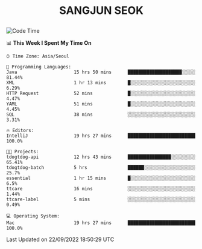 <h1>
 <p align="center">
   SANGJUN SEOK
 </p>
</h1>

<!--START_SECTION:waka-->
![Code Time](http://img.shields.io/badge/Code%20Time-1%2C834%20hrs%2033%20mins-blue)

📊 **This Week I Spent My Time On** 

```text
⌚︎ Time Zone: Asia/Seoul

💬 Programming Languages: 
Java                     15 hrs 50 mins      ████████████████████░░░░░   81.44% 
XML                      1 hr 13 mins        █░░░░░░░░░░░░░░░░░░░░░░░░   6.29% 
HTTP Request             52 mins             █░░░░░░░░░░░░░░░░░░░░░░░░   4.47% 
YAML                     51 mins             █░░░░░░░░░░░░░░░░░░░░░░░░   4.45% 
SQL                      38 mins             ░░░░░░░░░░░░░░░░░░░░░░░░░   3.31%

🔥 Editors: 
IntelliJ                 19 hrs 27 mins      █████████████████████████   100.0%

🐱‍💻 Projects: 
tdogtdog-api             12 hrs 43 mins      ████████████████░░░░░░░░░   65.41% 
tdogtdog-batch           5 hrs               ██████░░░░░░░░░░░░░░░░░░░   25.7% 
essential                1 hr 15 mins        █░░░░░░░░░░░░░░░░░░░░░░░░   6.5% 
ttcare                   16 mins             ░░░░░░░░░░░░░░░░░░░░░░░░░   1.44% 
ttcare-label             5 mins              ░░░░░░░░░░░░░░░░░░░░░░░░░   0.49%

💻 Operating System: 
Mac                      19 hrs 27 mins      █████████████████████████   100.0%

```


 Last Updated on 22/09/2022 18:50:29 UTC
<!--END_SECTION:waka-->
